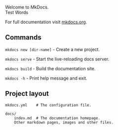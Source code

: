 Welcome to MkDocs.  
Test Words

For full documentation visit [mkdocs.org](https://www.mkdocs.org).

## Commands

`mkdocs new [dir-name]` - Create a new project.

`mkdocs serve` - Start the live-reloading docs server.

`mkdocs build` - Build the documentation site.

`mkdocs -h` - Print help message and exit.

## Project layout

```
mkdocs.yml    # The configuration file.

docs/
    index.md  # The documentation homepage.
    Other markdown pages, images and other files.
```